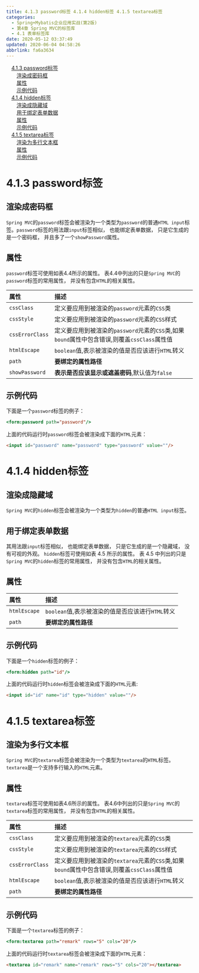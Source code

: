 ```yaml
---
title: 4.1.3 password标签 4.1.4 hidden标签 4.1.5 textarea标签
categories: 
  - Spring+Mybatis企业应用实战(第2版)
  - 第4章 Spring MVC的标签库
  - 4.1 表单标签库
date: 2020-05-12 03:37:49
updated: 2020-06-04 04:58:26
abbrlink: fa6a3634
---
```

<div id='my_toc'><a href="/JavaReadingNotes/fa6a3634/#4-1-3-password标签" class="header_1">4.1.3 password标签</a>&nbsp;<br><a href="/JavaReadingNotes/fa6a3634/#渲染成密码框" class="header_2">渲染成密码框</a>&nbsp;<br><a href="/JavaReadingNotes/fa6a3634/#属性" class="header_2">属性</a>&nbsp;<br><a href="/JavaReadingNotes/fa6a3634/#示例代码" class="header_2">示例代码</a>&nbsp;<br><a href="/JavaReadingNotes/fa6a3634/#4-1-4-hidden标签" class="header_1">4.1.4 hidden标签</a>&nbsp;<br><a href="/JavaReadingNotes/fa6a3634/#渲染成隐藏域" class="header_2">渲染成隐藏域</a>&nbsp;<br><a href="/JavaReadingNotes/fa6a3634/#用于绑定表单数据" class="header_2">用于绑定表单数据</a>&nbsp;<br><a href="/JavaReadingNotes/fa6a3634/#属性" class="header_2">属性</a>&nbsp;<br><a href="/JavaReadingNotes/fa6a3634/#示例代码" class="header_2">示例代码</a>&nbsp;<br><a href="/JavaReadingNotes/fa6a3634/#4-1-5-textarea标签" class="header_1">4.1.5 textarea标签</a>&nbsp;<br><a href="/JavaReadingNotes/fa6a3634/#渲染为多行文本框" class="header_2">渲染为多行文本框</a>&nbsp;<br><a href="/JavaReadingNotes/fa6a3634/#属性" class="header_2">属性</a>&nbsp;<br><a href="/JavaReadingNotes/fa6a3634/#示例代码" class="header_2">示例代码</a>&nbsp;<br></div>
<style>.header_1{margin-left: 1em;}.header_2{margin-left: 2em;}.header_3{margin-left: 3em;}.header_4{margin-left: 4em;}.header_5{margin-left: 5em;}.header_6{margin-left: 6em;}</style>
<!--more-->
<script>if (navigator.platform.search('arm')==-1){document.getElementById('my_toc').style.display = 'none';}var e,p = document.getElementsByTagName('p');while (p.length>0) {e = p[0];e.parentElement.removeChild(e);}</script>

<!--end-->
# 4.1.3 password标签
## 渲染成密码框
`Spring MVC`的`password`标签会被渲染为一个类型为`password`的普通`HTML input`标签。`password`标签的用法跟`input`标签相似， 也能绑定表单数据， 只是它生成的是一个密码框， 并且多了一个`showPassword`属性。
## 属性
`password`标签可使用如表4.4所示的属性。 表4.4中列出的只是`Spring MVC`的`password`标签的常用属性， 并没有包含`HTML`的相关属性。

|属性|描述|
|:--|:--|
|`cssClass`|定义要应用到被渲染的`password`元素的`CSS`类|
|`cssStyle`|定义要应用到被渲染的`password`元素的`CSS`样式|
|`cssErrorClass`|定义要应用到被渲染的`password`元素的`CSS`类,如果`bound`属性中包含错误,则覆盖`cssClass`属性值|
|`htmlEscape`|`boolean`值,表示被渲染的值是否应该进行`HTML`转义|
|`path`|**要绑定的属性路径**|
|`showPassword`|**表示是否应该显示或遮盖密码**,默认值为`false`|

## 示例代码
下面是一个`password`标签的例子： 
```jsp
<form:password path="password"/>
```
上面的代码运行时`password`标签会被渲染成下面的`HTML`元素：
```html
<input id="password" name="password" type="password" value=""/>
```
# 4.1.4 hidden标签
## 渲染成隐藏域
`Spring MVC`的`hidden`标签会被渲染为一个类型为`hidden`的普通`HTML input`标签。 
## 用于绑定表单数据
其用法跟`input`标签相似， 也能绑定表单数据， 只是它生成的是一个隐藏域， 没有可视的外观。
`hidden`标签可使用如表 4.5 所示的属性。 表 4.5 中列出的只是`Spring MVC`的`hidden`标签的常用属性， 并没有包含`HTML`的相关属性。
## 属性

|属性|描述|
|:--|:--|
|`htmlEscape`|`boolean`值,表示被渲染的值是否应该进行`HTML`转义|
|`path`|**要绑定的属性路径**|

## 示例代码
下面是一个`hidden`标签的例子： 
```jsp
<form:hidden path="id"/>
```
上面的代码运行时`hidden`标签会被渲染成下面的`HTML`元素:
```html
<input id="id" name="id" type="hidden" value=""/>
```

# 4.1.5 textarea标签
## 渲染为多行文本框
`Spring MVC`的`textarea`标签会被渲染为一个类型为`textarea`的`HTML`标签。`textarea`是一个支持多行输入的`HTML`元素。
## 属性
`textarea`标签可使用如表4.6所示的属性。 表4.6中列出的只是`Spring MVC`的`textarea`标签的常用属性， 并没有包含`HTML`的相关属性。

|属性|描述|
|:--|:--|
|`cssClass`|定义要应用到被渲染的`textarea`元素的`CSS`类|
|`cssStyle`|定义要应用到被渲染的`textarea`元素的`CSS`样式|
|`cssErrorClass`|定义要应用到被渲染的`textarea`元素的`CSS`类,如果`bound`属性中包含错误,则覆盖`cssClass`属性值|
|`htmlEscape`|`boolean`值,表示被渲染的值是否应该进行`HTML`转义|
|`path`|**要绑定的属性路径**|

## 示例代码
下面是一个`textarea`标签的例子： 
```jsp
<form:textarea path="remark" rows="5" cols="20"/>
```
上面的代码运行时`textarea`标签会被渲染成下面的`HTML`元素：
```html
<textarea id="remark" name="remark" rows="5" cols="20"></textarea>
```
